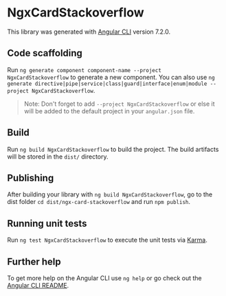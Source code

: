 # NgxCardStackoverflow

This library was generated with [Angular CLI](https://github.com/angular/angular-cli) version 7.2.0.

## Code scaffolding

Run `ng generate component component-name --project NgxCardStackoverflow` to generate a new component. You can also use `ng generate directive|pipe|service|class|guard|interface|enum|module --project NgxCardStackoverflow`.
> Note: Don't forget to add `--project NgxCardStackoverflow` or else it will be added to the default project in your `angular.json` file. 

## Build

Run `ng build NgxCardStackoverflow` to build the project. The build artifacts will be stored in the `dist/` directory.

## Publishing

After building your library with `ng build NgxCardStackoverflow`, go to the dist folder `cd dist/ngx-card-stackoverflow` and run `npm publish`.

## Running unit tests

Run `ng test NgxCardStackoverflow` to execute the unit tests via [Karma](https://karma-runner.github.io).

## Further help

To get more help on the Angular CLI use `ng help` or go check out the [Angular CLI README](https://github.com/angular/angular-cli/blob/master/README.md).
